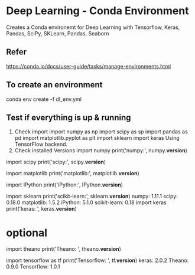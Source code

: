 # Deep Learning  - Conda Environment

Creates a Conda environemt for Deep Learning with Tensorflow, Keras, Pandas, SciPy, SKLearn, Pandas, Seaborn

## Refer
https://conda.io/docs/user-guide/tasks/manage-environments.html

## To create an environment
conda env create -f dl_env.yml

## Test if everything is up & running
1. Check import
import numpy as np
import scipy as sp
import pandas as pd
import matplotlib.pyplot as plt
import sklearn
import keras
Using TensorFlow backend.
2. Check installed Versions
import numpy
print('numpy:', numpy.__version__)

import scipy
print('scipy:', scipy.__version__)

import matplotlib
print('matplotlib:', matplotlib.__version__)

import IPython
print('iPython:', IPython.__version__)

import sklearn
print('scikit-learn:', sklearn.__version__)
numpy: 1.11.1
scipy: 0.18.0
matplotlib: 1.5.2
iPython: 5.1.0
scikit-learn: 0.18
import keras
print('keras: ', keras.__version__)

# optional
import theano
print('Theano: ', theano.__version__)

import tensorflow as tf
print('Tensorflow: ', tf.__version__)
keras:  2.0.2
Theano:  0.9.0
Tensorflow:  1.0.1

